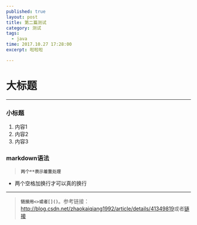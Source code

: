 ```yaml
---
published: true
layout: post
title: 第二篇测试
category: 测试
tags: 
  - java
time: 2017.10.27 17:28:00
excerpt: 啦啦啦   

---
```


# 大标题
----------------
### 小标题
1.	内容1
2.	内容2
3.	内容3



###	markdown语法
>**`两个**表示着重处理`**  
- 两个空格加换行才可以真的换行  

----------------

>**`链接用<>或者[]()`**。参考链接：<http://blog.csdn.net/zhaokaiqiang1992/article/details/41349819>或者[链接](hhttp://blog.csdn.net/zhaokaiqiang1992/article/details/41349819)



